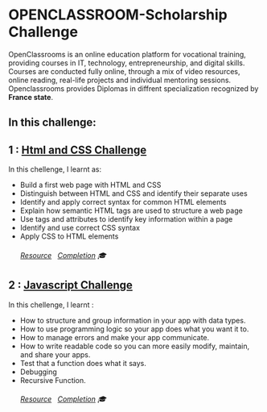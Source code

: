 # OPENCLASSROOM-Scholarship Challenge
OpenClassrooms is an online education platform for vocational training, providing courses in IT, technology, entrepreneurship, and digital skills. Courses are conducted fully online, through a mix of video resources, online reading, real-life projects and individual mentoring sessions. Openclassrooms provides Diplomas in diffrent specialization recognized by **France state**.

## In this challenge:
## **1 : [Html and CSS Challenge](https://github.com/sarimurrab/OPENCLASSROOM-Scholarship/tree/master/crs1%20Build%20Your%20First%20Web%20Pages%20With%20HTML%20and%20CSS)** 
In this chellenge, I learnt as:
* Build a first web page with HTML and CSS
* Distinguish between HTML and CSS and identify their separate uses
* Identify and apply correct syntax for common HTML elements
* Explain how semantic HTML tags are used to structure a web page
* Use tags and attributes to identify key information within a page
* Identify and use correct CSS syntax
* Apply CSS to HTML elements
  ###### [Resource](https://openclassrooms.com/en/courses/5265446-build-your-first-web-pages-with-html-and-css) &nbsp; [Completion](https://openclassrooms.com/en/course-certificates/8509374400) :mortar_board:

## **2 : [Javascript Challenge](https://github.com/sarimurrab/OPENCLASSROOM-Scholarship/tree/master/Crs2%20Learn%20Programming%20With%20JavaScript)**
In this chellenge, I learnt :
* How to structure and group information in your app with data types.
* How to use programming logic so your app does what you want it to.
* How to manage errors and make your app communicate.
* How to write readable code so you can more easily modify, maintain, and share your apps. 
* Test that a function does what it says.
* Debugging
* Recursive Function.
  ###### [Resource](https://openclassrooms.com/en/courses/5664271-learn-programming-with-javascript) &nbsp; [Completion](https://openclassrooms.com/en/course-certificates/9107920571) :mortar_board:

